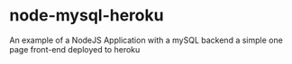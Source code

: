 # node-mysql-heroku
An example of a NodeJS Application with a mySQL backend a simple one page front-end deployed to heroku
